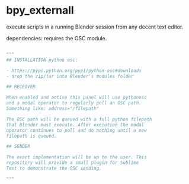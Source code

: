 # bpy_externall
execute scripts in a running Blender session from any decent text editor.

dependencies:  requires the OSC module.

```python

"""
## INSTALLATION python osc:

- https://pypi.python.org/pypi/python-osc#downloads
- drop the zip/tar into Blender's modules folder

## RECEIVER

When enabled and active this panel will use pythonosc
and a modal operator to regularly poll an OSC path.
Something like: address="/filepath"

The OSC path will be queued with a full python filepath
that Blender must execute. After execution the modal
operator continues to poll and do nothing until a new
filepath is queued.

## SENDER

The exact implementation will be up to the user. This
repository will provide a small plugin for Sublime
Text to demonstrate the OSC sending.

"""

```
